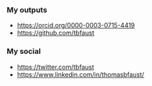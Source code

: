 ### My outputs
- https://orcid.org/0000-0003-0715-4419
- https://github.com/tbfaust

### My social
- https://twitter.com/tbfaust
- https://www.linkedin.com/in/thomasbfaust/
